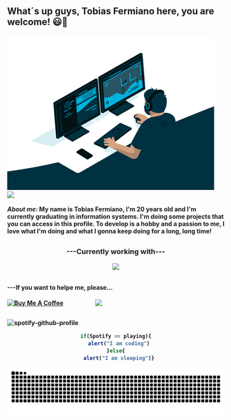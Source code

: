 <h2>What´s up guys, Tobias Fermiano here, you are welcome! 😃🖖</h2>

<img src="Gif.gif" alt="Looping">

<div align="left">
  <img src="https://github-profile-trophy.vercel.app/?username=Tobias-Fermiano&column=6&rank=A,B,C,SSS,SS,S,AAA,AA">
</div>

<b>
  <p>
    <i>About me:</i>
      My name is Tobias Fermiano, I'm 20 years old and I'm currently graduating in information systems. 
      I'm doing some projects that you can access in this profile. To develop is a hobby and a passion to me, I love what I'm doing and what I gonna keep doing for a long, long time!
  </p>
<b/>
  
##

<b><h3 align="center" style>---Currently working with---</h3></b>
<p align="center">
  <a href="https://skillicons.dev">
    <img src="https://skillicons.dev/icons?i=html,css,java,eclipse,figma,vscode,postgres,mysql">
  </a>
</p>

##

<div> 
  <h4>---If you want to helpe me, please...</h4>
    <a href="https://www.buymeacoffee.com/tobiasfermx" target="_blank"><img src="https://cdn.buymeacoffee.com/buttons/v2/default-red.png" alt="Buy Me A Coffee" width="150"></a>
    <img src="https://raw.githubusercontent.com/MicaelliMedeiros/micaellimedeiros/master/image/computer-illustration.png" width="300px" align="right">
</div>
    
##

![spotify-github-profile](https://spotify-github-profile.kittinanx.com/api/view.svg?uid=21oz6ckox3pv7rlnyr6my5tzi&redirect=true][https://spotify-github-profile.kittinanx.com/api/view.svg?uid=21oz6ckox3pv7rlnyr6my5tzi&cover_image=true&theme=novatorem&show_offline=true&background_color=000000&interchange=false&bar_color=03ab03&bar_color_cover=false)

<div align="center">

```javascript
if(Spotify == playing){
  alert("I am coding")
}else{
  alert("I am sleeping")}
```

![Snake animation](https://github.com/Tobias-Fermiano/Tobias-Fermiano/blob/output/github-contribution-grid-snake.svg) 
</div>
